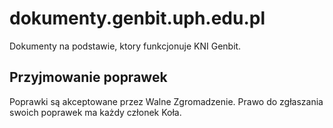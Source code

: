 # dokumenty.genbit.uph.edu.pl
Dokumenty  na podstawie, ktory funkcjonuje KNI Genbit. 

## Przyjmowanie poprawek
Poprawki są akceptowane przez Walne Zgromadzenie. Prawo do zgłaszania swoich poprawek ma każdy członek Koła. 
